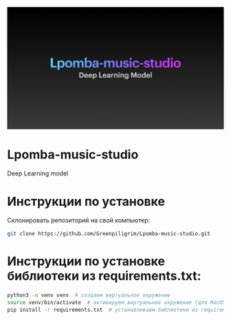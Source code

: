 <img src="/baner.png" alt="" />

# Lpomba-music-studio

Deep Learning model

# Инструкции по установке

Cклонировать репозиторий на свой компьютер:

```bash
git clone https://github.com/Greenpiligrim/Lpomba-music-studio.git
```

# Инструкции по установке библиотеки из requirements.txt:

```bash
python3 -m venv venv  # создаем виртуальное окружение
source venv/bin/activate  # активируем виртуальное окружение (для MacOS/Linux)
pip install -r requirements.txt  # устанавливаем библиотеки из requirements.txt
```
